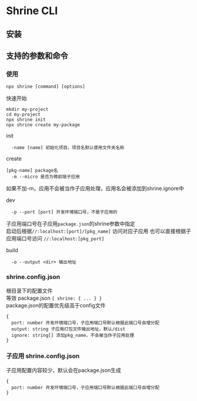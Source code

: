 # Shrine CLI

## 安装

## 支持的参数和命令

### 使用

```
npx shrine [command] [options]
```
快速开始
```
mkdir my-project
cd my-project
npx shrine init
npx shrine create my-package
```

init
```
  -name [name] 初始化项目，项目名默认使用文件夹名称
```

create
```
[pkg-name] package名
  -m --micro 是否为微前端子应用
```
如果不加-m，应用不会被当作子应用处理，应用名会被添加到shrine.ignore中

dev
```
  -p --port [port] 开发环境端口号，不是子应用的
```
子应用端口号在子应用`package.json`的shrine参数中指定  
启动后根据`//:localhost:[port]/[pkg_name]` 访问对应子应用
也可以直接根据子应用端口号访问 `//:localhost:[pkg_port]`

build
```
  -o --output <dir> 输出地址
```

### shrine.config.json
根目录下的配置文件  
等效 package.json `{ shrine: { ... } }`  
package.json的配置优先级高于config文件
```
{
  port: number 开发环境端口号，子应用端口号默认根据此端口号自增分配
  output: string 子应用打包文件输出地址，默认/dist
  ignore: string[] 添加pkg_name，不会被当作子应用处理
}
```
### 子应用 shrine.config.json
子应用配置内容较少，默认会在package.json生成
```
{
  port: number 开发环境端口号，子应用端口号默认根据此端口号自增分配
}
```
